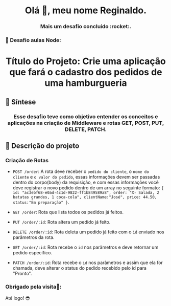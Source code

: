 <h1 align="center">Olá 👋, meu nome Reginaldo.</h1>

<h3 align="center">Mais um desafio concluído :rocket:.</h3>

<h3 align="left">🌱 Desafio aulas Node:</h3>


<h1 align="center">Título do Projeto: Crie uma aplicação que fará o cadastro dos pedidos de uma hamburgueria</h1>

<h2 align="left">📄 Síntese</h2>

<h3 align="center">Esse desafio teve como objetivo entender os conceitos e aplicações na criação de Middleware e rotas GET, POST, PUT, DELETE, PATCH.</h3>

<h2 aiign="left">📝 Descrição do projeto</h2>

### Criação de Rotas

- `POST /order`: A rota deve receber o `pedido do cliente`, o `nome do cliente` e `o valor do pedido`, essas informações devem ser passadas dentro do corpo(body) da requisição, e com essas informações você deve registrar o novo pedido dentro de um array no seguinte formato: `{ id: "ac3ebf68-e0ad-4c1d-9822-ff1b849589a8", order: "X- Salada, 2 batatas grandes, 1 coca-cola", clientName:"José", price: 44.50, status:"Em preparação" }`. 


- `GET /order`: Rota que lista todos os pedidos já feitos.

- `PUT /order/:id`: Rota altera um pedido já feito. 

- `DELETE /order/:id`: Rota deleta um pedido já feito com o `id` enviado nos parâmetros da rota.

- `GET /order/:id`: Rota recebe o `id` nos parâmetros e deve retornar um pedido específico.

- `PATCH /order/:id`: Rota recebe o `id` nos parâmetros e assim que ela for chamada, deve alterar o status do pedido recebido pelo id para "Pronto".



<h3 align="left">Obrigado pela visita🤝:</h3>

Até logo! :sunglasses:


